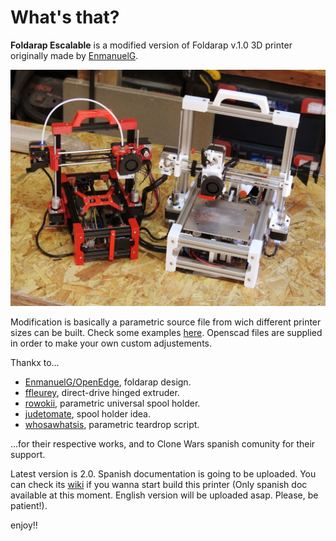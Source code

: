 # What's that?

**Foldarap Escalable** is a modified version of Foldarap v.1.0 3D printer originally made by [EnmanuelG](https://github.com/EmmanuelG/Foldarap). 

![Foldarap Mod v.1.0](pics/mini_folda.JPG)

Modification is basically a parametric source file from wich different printer sizes can be built. Check some examples [here](https://github.com/isidorogv/foldarap_escalable/wiki/Lista-de-Materiales). Openscad files are supplied in order to make your own custom adjustements.

Thankx to...

  * [EnmanuelG/OpenEdge](https://github.com/OpenEdge), foldarap design.
  * [ffleurey](https://www.thingiverse.com/thing:147705), direct-drive hinged extruder.
  * [rowokii](https://www.thingiverse.com/thing:767317), parametric universal spool holder.
  * [judetomate](https://www.thingiverse.com/thing:47752), spool holder idea.
  * [whosawhatsis](https://www.thingiverse.com/thing:3457), parametric teardrop script.

...for their respective works, and to Clone Wars spanish comunity for their support.

Latest version is 2.0. Spanish documentation is going to be uploaded. You can check its [wiki](https://github.com/isidorogv/foldarap_escalable/wiki) if you wanna start build this printer (Only spanish doc available at this moment. English version will be uploaded asap. Please, be patient!).



enjoy!!